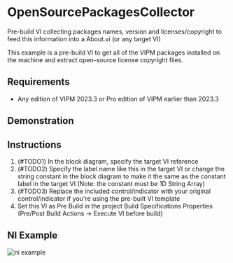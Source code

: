 # OpenSourcePackagesCollector
Pre-build VI collecting packages names, version and licenses/copyright to feed this information into a About.vi (or any target VI)

This example is a pre-build VI to get all of the VIPM packages installed on the machine and extract open-source license copyright files.

## Requirements
- Any edition of VIPM 2023.3 or Pro edition of VIPM earlier than 2023.3

## Demonstration
[](https://github.com/NeosoftTechnologiesInc/OpenSourcePackagesCollector/assets/149504000/0b98dba9-40c4-4f43-a261-10d90820b914)

## Instructions
1. (#TODO1) In the block diagram, specify the target VI reference
2. (#TODO2) Specify the label name like this in the target VI
or change the string constant in the block diagram to make it the same as the constant label in the target VI
(Note: the constant must be 1D String Array)
3. (#TODO3) Replace the included control/indicator with your original control/indicator if you're using the pre-built VI template 
3. Set this VI as Pre Build in the project Build Specifications Properties (Pre/Post Build Actions -> Execute VI before build)

## NI Example
![ni example](https://github.com/NeosoftTechnologiesInc/OpenSourcePackagesCollector/assets/149504000/8a5cbe0b-e284-47e5-b76f-09be31b515a6)
